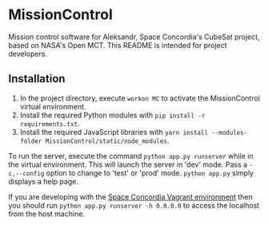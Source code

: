 # MissionControl
Mission control software for Aleksandr, Space Concordia's CubeSat project, based
on NASA's Open MCT. This README is intended for project developers.

## Installation
1. In the project directory, execute `workon MC` to activate the MissionControl
   virtual environment.
1. Install the required Python modules with `pip install -r requirements.txt`.
1. Install the required JavaScript libraries with `yarn install
--modules-folder MissionControl/static/node_modules`.

To run the server, execute the command `python app.py runserver` while in the
virtual environment. This will launch the server in 'dev' mode. Pass a
`-c,--config` option to change to 'test' or 'prod' mode. `python app.py` simply
displays a help page.

If you are developing with the [Space Concordia Vagrant environment](https://github.com/spaceconcordia/vagrant)
then you should run `python app.py runserver -h 0.0.0.0` to access the localhost
from the host machine.
